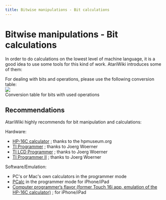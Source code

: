 ```yaml
---
title: Bitwise manipulations - Bit calculations
---
```

# Bitwise manipulations - Bit calculations  
  
In order to do calculations on the lowest level of machine language, it is a good idea to use some tools for this kind of work. AtariWiki introduces some of them:  
  
For dealing with bits and operations, please use the following conversion table:  
![](attachments/XOR.jpg)  
Conversion table for bits with used operations  
  
## Recommendations  
AtariWiki highly recommends for bit manipulation and calculations:  
  
Hardware:  
- [HP-16C calculator](http://www.hpmuseum.org/hp16.htm) ; thanks to the hpmuseum.org  
- [TI Programmer](http://www.datamath.org/Sci/MAJESTIC/Programmer.htm) ; thanks to Joerg Woerner  
- [TI LCD Programmer](http://www.datamath.org/Sci/Slanted/LCD-Programmer.htm) ; thanks to Joerg Woerner  
- [TI Programmer II](http://www.datamath.org/Sci/Slanted/Programmer-II.htm) ; thanks to Joerg Woerner  
  
Software/Emulation:  
- PC's or Mac's own calculators in the programmer mode  
- [PCalc](https://itunes.apple.com/us/app/pcalc/id284666222?mt=8) in the programmer mode for iPhone/iPad  
- [Computer programmer‘s flavor (former Touch 16i app, emulation of the HP-16C calculator)](https://epxx.co/ctb/touchios/) ; for iPhone/iPad  
